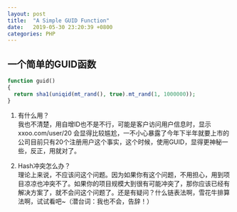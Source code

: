 ```yaml
---
layout: post
title:  "A Simple GUID Function"
date:   2019-05-30 23:20:39 +0800
categories: PHP
---
```

## 一个简单的GUID函数

``` php
function guid()
{
  return sha1(uniqid(mt_rand(), true).mt_rand(1, 1000000));
}
```

1. 有什么用？  
我也不清楚，用自增ID也不是不行，可能是客户访问用户信息时，显示 xxoo.com/user/20 会显得比较尴尬，一不小心暴露了今年下半年就要上市的公司目前只有20个注册用户这个事实，这个时候，使用GUID，显得更神秘一些，反正，用就对了。

2. Hash冲突怎么办？  
理论上来说，不应该问这个问题。因为如果你有这个问题，不用担心，用到项目凉凉也冲突不了。如果你的项目规模大到很有可能冲突了，那你应该已经有解决方案了，就不会问这个问题了。还是有疑问？什么链表法啊，雪花牛排算法啊，试试看吧~（潜台词：我也不会，告辞！）

